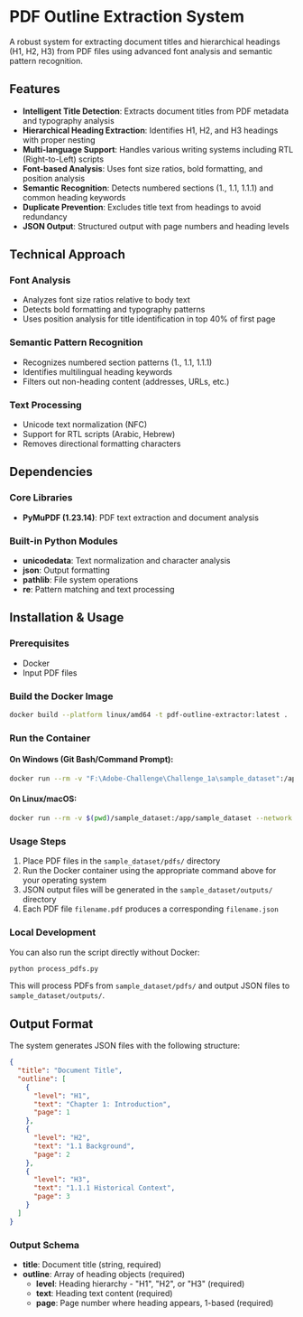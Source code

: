 # PDF Outline Extraction System

A robust system for extracting document titles and hierarchical headings (H1, H2, H3) from PDF files using advanced font analysis and semantic pattern recognition.

## Features

- **Intelligent Title Detection**: Extracts document titles from PDF metadata and typography analysis
- **Hierarchical Heading Extraction**: Identifies H1, H2, and H3 headings with proper nesting
- **Multi-language Support**: Handles various writing systems including RTL (Right-to-Left) scripts
- **Font-based Analysis**: Uses font size ratios, bold formatting, and position analysis
- **Semantic Recognition**: Detects numbered sections (1., 1.1, 1.1.1) and common heading keywords
- **Duplicate Prevention**: Excludes title text from headings to avoid redundancy
- **JSON Output**: Structured output with page numbers and heading levels

## Technical Approach

### Font Analysis
- Analyzes font size ratios relative to body text
- Detects bold formatting and typography patterns
- Uses position analysis for title identification in top 40% of first page

### Semantic Pattern Recognition
- Recognizes numbered section patterns (1., 1.1, 1.1.1)
- Identifies multilingual heading keywords
- Filters out non-heading content (addresses, URLs, etc.)

### Text Processing
- Unicode text normalization (NFC)
- Support for RTL scripts (Arabic, Hebrew)
- Removes directional formatting characters

## Dependencies

### Core Libraries
- **PyMuPDF (1.23.14)**: PDF text extraction and document analysis

### Built-in Python Modules
- **unicodedata**: Text normalization and character analysis
- **json**: Output formatting
- **pathlib**: File system operations
- **re**: Pattern matching and text processing

## Installation & Usage

### Prerequisites
- Docker
- Input PDF files

### Build the Docker Image
```bash
docker build --platform linux/amd64 -t pdf-outline-extractor:latest .
```

### Run the Container

#### On Windows (Git Bash/Command Prompt):
```bash
docker run --rm -v "F:\Adobe-Challenge\Challenge_1a\sample_dataset":/app/sample_dataset --network none pdf-outline-extractor:latest
```

#### On Linux/macOS:
```bash
docker run --rm -v $(pwd)/sample_dataset:/app/sample_dataset --network none pdf-outline-extractor:latest
```

### Usage Steps
1. Place PDF files in the `sample_dataset/pdfs/` directory
2. Run the Docker container using the appropriate command above for your operating system
3. JSON output files will be generated in the `sample_dataset/outputs/` directory
4. Each PDF file `filename.pdf` produces a corresponding `filename.json`

### Local Development
You can also run the script directly without Docker:
```bash
python process_pdfs.py
```

This will process PDFs from `sample_dataset/pdfs/` and output JSON files to `sample_dataset/outputs/`.

## Output Format

The system generates JSON files with the following structure:

```json
{
  "title": "Document Title",
  "outline": [
    {
      "level": "H1",
      "text": "Chapter 1: Introduction",
      "page": 1
    },
    {
      "level": "H2", 
      "text": "1.1 Background",
      "page": 2
    },
    {
      "level": "H3",
      "text": "1.1.1 Historical Context",
      "page": 3
    }
  ]
}
```

### Output Schema
- **title**: Document title (string, required)
- **outline**: Array of heading objects (required)
  - **level**: Heading hierarchy - "H1", "H2", or "H3" (required)
  - **text**: Heading text content (required)
  - **page**: Page number where heading appears, 1-based (required)
